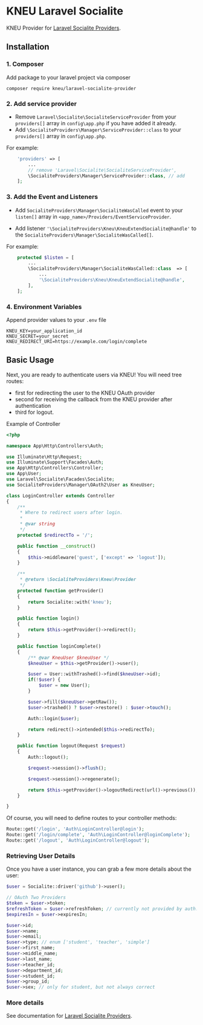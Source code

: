 # KNEU Laravel Socialite

KNEU Provider for [Laravel Socialite Providers](https://socialiteproviders.github.io/).

## Installation

### 1. Composer

Add package to your laravel project via composer

    composer require kneu/laravel-socialite-provider

### 2. Add service provider

* Remove `Laravel\Socialite\SocialiteServiceProvider` from your `providers[]` array in `config\app.php` if you have added it already.
* Add `\SocialiteProviders\Manager\ServiceProvider::class` to your `providers[]` array in `config\app.php`.

For example:
```php
    'providers' => [
        ...
        // remove 'Laravel\Socialite\SocialiteServiceProvider',
        \SocialiteProviders\Manager\ServiceProvider::class, // add
    ];
```

### 3. Add the Event and Listeners

* Add `SocialiteProviders\Manager\SocialiteWasCalled` event to your `listen[]` array  in `<app_name>/Providers/EventServiceProvider`.

* Add listener `'\SocialiteProviders\Kneu\KneuExtendSocialite@handle'` to the `SocialiteProviders\Manager\SocialiteWasCalled[]`.


For example:
``` php
    protected $listen = [
        ...
        \SocialiteProviders\Manager\SocialiteWasCalled::class  => [
            ...
            '\SocialiteProviders\Kneu\KneuExtendSocialite@handle',
        ],
    ];
```

### 4. Environment Variables

Append provider values to your `.env` file

```
KNEU_KEY=your_application_id
KNEU_SECRET=your_secret
KNEU_REDIRECT_URI=https://example.com/login/complete
```


## Basic Usage

Next, you are ready to authenticate users via KNEU! You will need tree routes:
* first for redirecting the user to the KNEU OAuth provider
* second for receiving the callback from the KNEU provider after authentication
* third for logout.

Example of Controller
```php
<?php

namespace App\Http\Controllers\Auth;

use Illuminate\Http\Request;
use Illuminate\Support\Facades\Auth;
use App\Http\Controllers\Controller;
use App\User;
use Laravel\Socialite\Facades\Socialite;
use SocialiteProviders\Manager\OAuth2\User as KneuUser;

class LoginController extends Controller
{
    /**
     * Where to redirect users after login.
     *
     * @var string
     */
    protected $redirectTo = '/';

    public function __construct()
    {
        $this->middleware('guest', ['except' => 'logout']);
    }

    /**
     * @return \SocialiteProviders\Kneu\Provider
     */
    protected function getProvider()
    {
        return Socialite::with('kneu');
    }

    public function login()
    {
        return $this->getProvider()->redirect();
    }

    public function loginComplete()
    {
        /** @var KneuUser $kneuUser */
        $kneuUser = $this->getProvider()->user();

        $user = User::withTrashed()->find($kneuUser->id);
        if(!$user) {
            $user = new User();
        }

        $user->fill($kneuUser->getRaw());
        $user->trashed() ? $user->restore() : $user->touch();

        Auth::login($user);

        return redirect()->intended($this->redirectTo);
    }

    public function logout(Request $request)
    {
        Auth::logout();

        $request->session()->flush();

        $request->session()->regenerate();

        return $this->getProvider()->logoutRedirect(url()->previous());
    }

}

```

Of course, you will need to define routes to your controller methods:

```php
Route::get('/login', 'Auth\LoginController@login');
Route::get('/login/complete', 'Auth\LoginController@loginComplete');
Route::get('/logout', 'Auth\LoginController@logout');
```

### Retrieving User Details

Once you have a user instance, you can grab a few more details about the user:

```php
$user = Socialite::driver('github')->user();

// OAuth Two Providers
$token = $user->token;
$refreshToken = $user->refreshToken; // currently not provided by auth.kneu.edu.ua
$expiresIn = $user->expiresIn;

$user->id;
$user->name;
$user->email;
$user->type; // enum ['student', 'teacher', 'simple']
$user->first_name;
$user->middle_name;
$user->last_name;
$user->teacher_id;
$user->department_id;
$user->student_id;
$user->group_id;
$user->sex; // only for student, but not always correct
```

### More details

See documentation for [Laravel Socialite Providers](https://socialiteproviders.github.io/).
